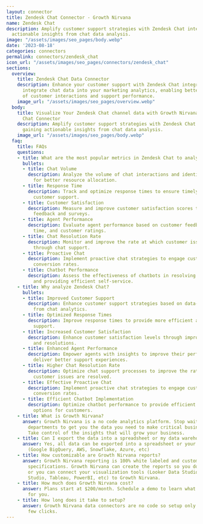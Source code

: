 ```yaml
---
layout: connector
title: Zendesk Chat Connector - Growth Nirvana
name: Zendesk Chat
description: Amplify customer support strategies with Zendesk Chat integration, gaining
  actionable insights from chat data analysis.
image: "/assets/images/seo_pages/body.webp"
date: '2023-08-18'
categories: connectors
permalink: connectors/zendesk_chat
icon_url: "/assets/images/seo_pages/connectors/zendesk_chat"
sections:
  overview:
    title: Zendesk Chat Data Connector
    description: Enhance your customer support with Zendesk Chat integration. Seamlessly
      integrate chat data into your marketing analytics, enabling better understanding
      of customer interactions and support performance.
    image_url: "/assets/images/seo_pages/overview.webp"
  body:
    title: Visualize Your Zendesk Chat channel data with Growth Nirvana's Zendesk
      Chat Connector
    description: Amplify customer support strategies with Zendesk Chat integration,
      gaining actionable insights from chat data analysis.
    image_url: "/assets/images/seo_pages/body.webp"
  faq:
    title: FAQs
    questions:
    - title: What are the most popular metrics in Zendesk Chat to analyze?
      bullets:
      - title: Chat Volume
        description: Analyze the volume of chat interactions and identify peak times
          for better resource allocation.
      - title: Response Time
        description: Track and optimize response times to ensure timely and efficient
          customer support.
      - title: Customer Satisfaction
        description: Measure and improve customer satisfaction scores through chat
          feedback and surveys.
      - title: Agent Performance
        description: Evaluate agent performance based on customer feedback, resolution
          time, and customer ratings.
      - title: Chat Resolution Rate
        description: Monitor and improve the rate at which customer issues are resolved
          through chat support.
      - title: Proactive Chat
        description: Implement proactive chat strategies to engage customers and improve
          conversion rates.
      - title: Chatbot Performance
        description: Assess the effectiveness of chatbots in resolving customer queries
          and providing efficient self-service.
    - title: Why analyze Zendesk Chat?
      bullets:
      - title: Improved Customer Support
        description: Enhance customer support strategies based on data-driven insights
          from chat analytics.
      - title: Optimized Response Times
        description: Improve response times to provide more efficient and timely customer
          support.
      - title: Increased Customer Satisfaction
        description: Enhance customer satisfaction levels through improved chat interactions
          and resolutions.
      - title: Enhanced Agent Performance
        description: Empower agents with insights to improve their performance and
          deliver better support experiences.
      - title: Higher Chat Resolution Rate
        description: Optimize chat support processes to improve the rate at which
          customer issues are resolved.
      - title: Effective Proactive Chat
        description: Implement proactive chat strategies to engage customers and boost
          conversion rates.
      - title: Efficient Chatbot Implementation
        description: Optimize chatbot performance to provide efficient self-service
          options for customers.
    - title: What is Growth Nirvana?
      answer: Growth Nirvana is a no code analytics platform. Stop waiting for other
        departments to get you the data you need to make critical business decisions.
        Take control of the insights that will grow your business.
    - title: Can I export the data into a spreadsheet or my data warehouse?
      answer: Yes, all data can be exported into a spreadsheet or your data warehouse
        (Google BigQuery, AWS, Snowflake, Azure, etc)
    - title: How customizable are Growth Nirvana reports?
      answer: Growth Nirvana reporting is 100% white labeled and customized to your
        specifications. Growth Nirvana can create the reports so you don’t have to
        or you can connect your visualization tools (Looker Data Studio/Google Data
        Studio, Tableau, PowerBI, etc) to Growth Nirvana.
    - title: How much does Growth Nirvana cost?
      answer: Plans start at $200/month. Schedule a demo to learn what plan is best
        for you.
    - title: How long does it take to setup?
      answer: Growth Nirvana data connectors are no code so setup only requires a
        few clicks.
---
```

